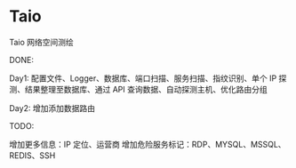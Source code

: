 # Taio
Taio 网络空间测绘

DONE:

Day1: 配置文件、Logger、数据库、端口扫描、服务扫描、指纹识别、单个 IP 探测、结果整理至数据库、通过 API 查询数据、自动探测主机、优化路由分组

Day2: 增加添加数据路由

TODO:

增加更多信息：IP 定位、运营商
增加危险服务标记：RDP、MYSQL、MSSQL、REDIS、SSH